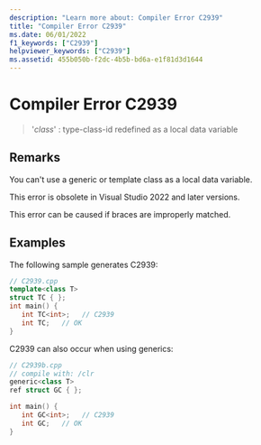 ```yaml
---
description: "Learn more about: Compiler Error C2939"
title: "Compiler Error C2939"
ms.date: 06/01/2022
f1_keywords: ["C2939"]
helpviewer_keywords: ["C2939"]
ms.assetid: 455b050b-f2dc-4b5b-bd6a-e1f81d3d1644
---
```

# Compiler Error C2939

> '*class*' : type-class-id redefined as a local data variable

## Remarks

You can't use a generic or template class as a local data variable.

This error is obsolete in Visual Studio 2022 and later versions.

This error can be caused if braces are improperly matched.

## Examples

The following sample generates C2939:

```cpp
// C2939.cpp
template<class T>
struct TC { };
int main() {
   int TC<int>;   // C2939
   int TC;   // OK
}
```

C2939 can also occur when using generics:

```cpp
// C2939b.cpp
// compile with: /clr
generic<class T>
ref struct GC { };

int main() {
   int GC<int>;   // C2939
   int GC;   // OK
}
```
